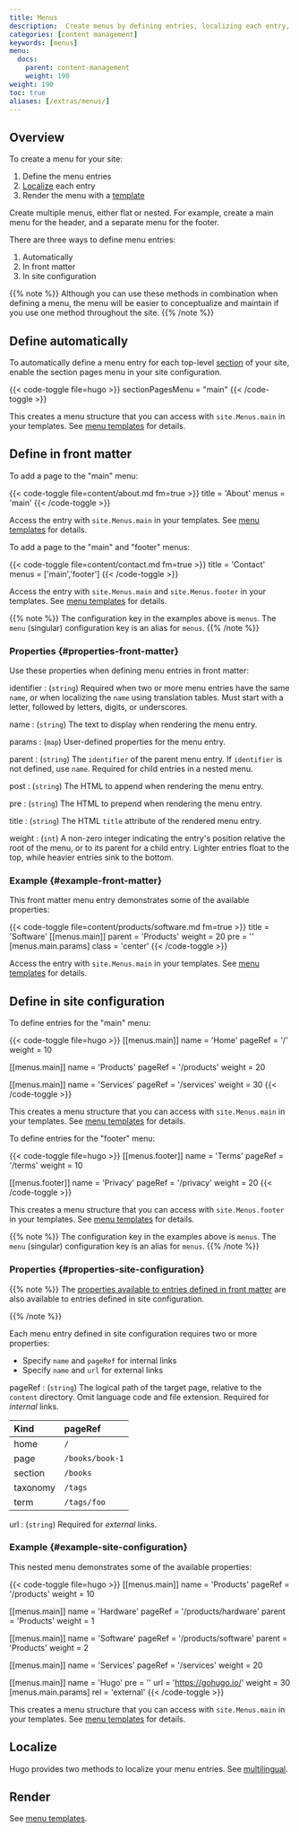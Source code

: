 ```yaml
---
title: Menus
description:  Create menus by defining entries, localizing each entry, and rendering the resulting data structure.
categories: [content management]
keywords: [menus]
menu:
  docs:
    parent: content-management
    weight: 190
weight: 190
toc: true
aliases: [/extras/menus/]
---
```


## Overview

To create a menu for your site:

1. Define the menu entries
2. [Localize] each entry
3. Render the menu with a [template]

Create multiple menus, either flat or nested. For example, create a main menu for the header, and a separate menu for the footer.

There are three ways to define menu entries:

1. Automatically
1. In front matter
1. In site configuration

{{% note %}}
Although you can use these methods in combination when defining a menu, the menu will be easier to conceptualize and maintain if you use one method throughout the site.
{{% /note %}}

## Define automatically

To automatically define a menu entry for each top-level [section] of your site, enable the section pages menu in your site configuration.

{{< code-toggle file=hugo >}}
sectionPagesMenu = "main"
{{< /code-toggle >}}

This creates a menu structure that you can access with `site.Menus.main` in your templates. See [menu templates] for details.

## Define in front matter

To add a page to the "main" menu:

{{< code-toggle file=content/about.md fm=true >}}
title = 'About'
menus = 'main'
{{< /code-toggle >}}

Access the entry with `site.Menus.main` in your templates. See [menu templates] for details.

To add a page to the "main" and "footer" menus:

{{< code-toggle file=content/contact.md fm=true >}}
title = 'Contact'
menus = ['main','footer']
{{< /code-toggle >}}

Access the entry with `site.Menus.main` and `site.Menus.footer` in your templates. See [menu templates] for details.

{{% note %}}
The configuration key in the examples above is `menus`. The `menu` (singular) configuration key is an alias for `menus`.
{{% /note %}}

### Properties {#properties-front-matter}

Use these properties when defining menu entries in front matter:

identifier
: (`string`) Required when two or more menu entries have the same `name`, or when localizing the `name` using translation tables. Must start with a letter, followed by letters, digits, or underscores.

name
: (`string`) The text to display when rendering the menu entry.

params
: (`map`) User-defined properties for the menu entry.

parent
: (`string`) The `identifier` of the parent menu entry. If `identifier` is not defined, use `name`. Required for child entries in a nested menu.

post
: (`string`) The HTML to append when rendering the menu entry.

pre
: (`string`) The HTML to prepend when rendering the menu entry.

title
: (`string`) The HTML `title` attribute of the rendered menu entry.

weight
: (`int`) A non-zero integer indicating the entry's position relative the root of the menu, or to its parent for a child entry. Lighter entries float to the top, while heavier entries sink to the bottom.

### Example {#example-front-matter}

This front matter menu entry demonstrates some of the available properties:

{{< code-toggle file=content/products/software.md fm=true >}}
title = 'Software'
[[menus.main]]
parent = 'Products'
weight = 20
pre = '<i class="fa-solid fa-code"></i>'
[menus.main.params]
class = 'center'
{{< /code-toggle >}}

Access the entry with `site.Menus.main` in your templates. See [menu templates] for details.

## Define in site configuration

To define entries for the "main" menu:

{{< code-toggle file=hugo >}}
[[menus.main]]
name = 'Home'
pageRef = '/'
weight = 10

[[menus.main]]
name = 'Products'
pageRef = '/products'
weight = 20

[[menus.main]]
name = 'Services'
pageRef = '/services'
weight = 30
{{< /code-toggle >}}

This creates a menu structure that you can access with `site.Menus.main` in your templates. See [menu templates] for details.

To define entries for the "footer" menu:

{{< code-toggle file=hugo >}}
[[menus.footer]]
name = 'Terms'
pageRef = '/terms'
weight = 10

[[menus.footer]]
name = 'Privacy'
pageRef = '/privacy'
weight = 20
{{< /code-toggle >}}

This creates a menu structure that you can access with `site.Menus.footer` in your templates. See [menu templates] for details.

{{% note %}}
The configuration key in the examples above is `menus`. The `menu` (singular) configuration key is an alias for `menus`.
{{% /note %}}

### Properties {#properties-site-configuration}

{{% note %}}
The [properties available to entries defined in front matter] are also available to entries defined in site configuration.

[properties available to entries defined in front matter]: /content-management/menus/#properties-front-matter
{{% /note %}}

Each menu entry defined in site configuration requires two or more properties:

- Specify `name` and `pageRef` for internal links
- Specify `name` and `url` for external links

pageRef
: (`string`) The logical path of the target page, relative to the `content` directory. Omit language code and file extension. Required for *internal* links.

Kind|pageRef
:--|:--
home|`/`
page|`/books/book-1`
section|`/books`
taxonomy|`/tags`
term|`/tags/foo`

url
: (`string`) Required for *external* links.

### Example {#example-site-configuration}

This nested menu demonstrates some of the available properties:

{{< code-toggle file=hugo >}}
[[menus.main]]
name = 'Products'
pageRef = '/products'
weight = 10

[[menus.main]]
name = 'Hardware'
pageRef = '/products/hardware'
parent = 'Products'
weight = 1

[[menus.main]]
name = 'Software'
pageRef = '/products/software'
parent = 'Products'
weight = 2

[[menus.main]]
name = 'Services'
pageRef = '/services'
weight = 20

[[menus.main]]
name = 'Hugo'
pre = '<i class="fa fa-heart"></i>'
url = 'https://gohugo.io/'
weight = 30
[menus.main.params]
rel = 'external'
{{< /code-toggle >}}

This creates a menu structure that you can access with `site.Menus.main` in your templates. See [menu templates] for details.

## Localize

Hugo provides two methods to localize your menu entries. See [multilingual].

## Render

See [menu templates].

[localize]: /content-management/multilingual/#menus
[menu templates]: /templates/menu-templates/
[multilingual]: /content-management/multilingual/#menus
[section]: /getting-started/glossary/#section
[template]: /templates/menu-templates/
